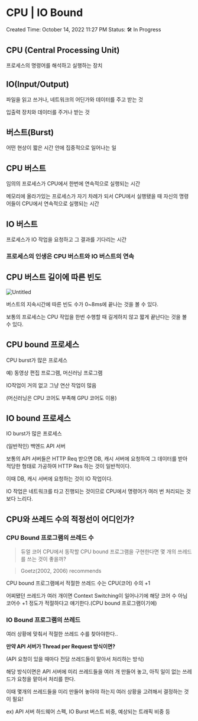 # CPU | IO Bound

Created Time: October 14, 2022 11:27 PM
Status: 🛠 In Progress

## CPU (Central Processing Unit)

프로세스의 명령어를 해석하고 실행하는 장치

## IO(Input/Output)

파일을 읽고 쓰거나, 네트워크의 어딘가와 데이터를 주고 받는 것

입출력 장치와 데이터를 주거나 받는 것

## 버스트(Burst)

어떤 현상이 짧은 시간 안에 집중적으로 일어나는 일

## CPU 버스트

임의의 프로세스가 CPU에서 한번에 연속적으로 실행되는 시간

메모리에 올라가있는 프로세스가 자기 차례가 되서 CPU에서 실행됐을 때 자신의 명령어들이 CPU에서 연속적으로 실행되는 시간

## IO 버스트

프로세스가 IO 작업을 요청하고 그 결과를 기다리는 시간

### 프로세스의 인생은 CPU 버스트와 IO 버스트의 연속

## CPU 버스트 길이에 따른 빈도


![Untitled](https://s3.us-west-2.amazonaws.com/secure.notion-static.com/12d75dca-e7f7-4f55-9ba3-8cf5f51cd7b3/Untitled.png?X-Amz-Algorithm=AWS4-HMAC-SHA256&X-Amz-Content-Sha256=UNSIGNED-PAYLOAD&X-Amz-Credential=AKIAT73L2G45EIPT3X45%2F20221107%2Fus-west-2%2Fs3%2Faws4_request&X-Amz-Date=20221107T165903Z&X-Amz-Expires=86400&X-Amz-Signature=492a176341281255939d2838f62aa22f75d7d85a94b1ecf2248625ea6c43f1be&X-Amz-SignedHeaders=host&response-content-disposition=filename%3D%22Untitled.png%22&x-id=GetObject)

버스트의 지속시간에 따른 빈도 수가 0~8ms에 끝나는 것을 볼 수 있다.

보통의 프로세스는 CPU 작업을 한번 수행할 때 길게하지 않고 짧게 끝난다는 것을 볼 수 있다.

## CPU bound 프로세스

CPU burst가 많은 프로세스

예) 동영상 편집 프로그램, 머신러닝 프로그램

IO작업이 거의 없고 그냥 연산 작업이 많음

(머신러닝은 CPU 코어도 부족해 GPU 코어도 이용)

## IO bound  프로세스

IO burst가 많은 프로세스

(일반적인) 백엔드 API 서버

보통의 API 서버들은 HTTP Req 받으면 DB, 캐시 서버에 요청하여 그 데이터를 받아 적당한 형태로 가공하여 HTTP Res 하는 것이 일반적이다.

이때 DB, 캐시 서버에 요청하는 것이 IO 작업이다.

IO 작업은 네트워크를 타고 진행되는 것이므로 CPU에서 명령어가 여러 번 처리되는 것보다 느리다.

## CPU와 쓰레드 수의 적정선이 어디인가?

### CPU Bound 프로그램의 쓰레드 수

> 듀얼 코어 CPU에서 동작할 CPU bound 프로그램을 구현한다면 몇 개의 쓰레드를 쓰는 것이 좋을까?
> 

> Goetz(2002, 2006) recommends

CPU bound 프로그램에서 적절한 쓰레드 수는 CPU(코어) 수의 +1
> 

어찌됐던 쓰레드가 여러 개이면 Context Switching이 일어나기에 해당 코어 수 아님 코어수 +1 정도가 적절하다고 얘기한다.(CPU bound 프로그램이기에)

### IO Bound 프로그램의 쓰레드

여러 상황에 맞춰서 적절한 쓰레드 수를 찾아야한다..

**만약 API 서버가 Thread per Request 방식이면?**

(API 요청이 있을 때마다 전담 쓰레드들이 맡아서 처리하는 방식)

해당 방식이면은 API 서버에 미리 쓰레드들을 여러 개 만들어 놓고, 아직 일이 없는 쓰레드가 요청을 맡아서 처리를 한다.

이때 몇개의 쓰레드들을 미리 만들어 놓아야 하는지 여러 상황을 고려해서 결정하는 것이 필요!

ex) API 서버 하드웨어 스펙, IO Burst 버스트 비중, 예상되는 트래픽 비중 등
